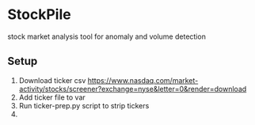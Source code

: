# StockPile
stock market analysis tool for anomaly and volume detection

## Setup
1) Download ticker csv https://www.nasdaq.com/market-activity/stocks/screener?exchange=nyse&letter=0&render=download
2) Add ticker file to var
3) Run ticker-prep.py script to strip tickers
4) 